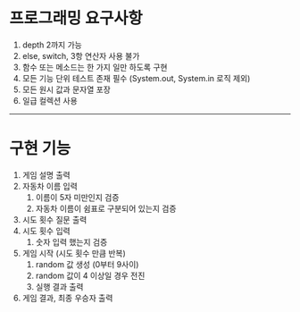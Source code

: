 # 프로그래밍 요구사항
1. depth 2까지 가능
2. else, switch, 3항 연산자 사용 불가
3. 함수 또는 메소드는 한 가지 일만 하도록 구현
4. 모든 기능 단위 테스트 존재 필수 (System.out, System.in 로직 제외) 
5. 모든 원시 값과 문자열 포장
6. 일급 컬렉션 사용

---

# 구현 기능
1. 게임 설명 출력
2. 자동차 이름 입력
   1. 이름이 5자 미만인지 검증
   2. 자동차 이름이 쉼표로 구분되어 있는지 검증
3. 시도 횟수 질문 출력
4. 시도 횟수 입력
   1. 숫자 입력 했는지 검증
5. 게임 시작 (시도 횟수 만큼 반복)
   1. random 값 생성 (0부터 9사이)
   2. random 값이 4 이상일 경우 전진
   3. 실행 결과 출력
5. 게임 결과, 최종 우승자 출력
   